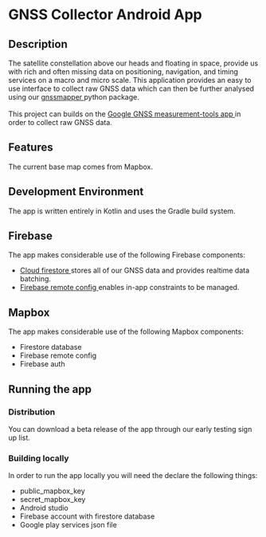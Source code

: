 <h1>GNSS Collector Android App</h1>

<h2>Description</h2>
The satellite constellation above our heads and floating in space, provide us with rich and often missing data on positioning, navigation, and timing services on a macro and micro scale. This application provides an easy to use interface to collect raw GNSS data which can then be further analysed using our <a href="https://github.com/Indicative-Data-Science/gnssmapper"> gnssmapper </a> python package.
</br></br>
This project can 
builds on the <a href="https://github.com/google/gps-measurement-tools"> Google GNSS measurement-tools app </a> in order to collect raw GNSS data.

<h2>Features</h2>
The current base map comes from Mapbox.

<h2>Development Environment</h2>
The app is written entirely in Kotlin and uses the Gradle build system.

<h2>Firebase</h2>
The app makes considerable use of the following Firebase components:

<ul>
  <li> <a href=""> Cloud firestore </a> stores all of our GNSS data and provides realtime data batching. </li>
  <li> <a href=""> Firebase remote config </a> enables in-app constraints to be managed.</li>
</ul>

<h2>Mapbox</h2>
The app makes considerable use of the following Mapbox components:
<ul>
  <li> Firestore database </li>
  <li> Firebase remote config </li>
  <li> Firebase auth </li>
</ul>

<h2>Running the app</h2>
<h3> Distribution </h3>
You can download a beta release of the app through our early testing sign up list.
<h3> Building locally </h3>
In order to run the app locally you will need the declare the following things:
<ul>
  <li> public_mapbox_key </li>
  <li> secret_mapbox_key </li>
  <li> Android studio </li>
  <li> Firebase account with firestore database </li>
  <li> Google play services json file </li>
</ul>
